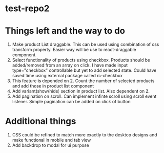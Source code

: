 # test-repo2

# Things left and the way to do

1. Make product List draggable. This can be used using combination of css transform property. Easier way will be use to react-draggable component.
2. Select functionality of products using checkbox. Products should be added/removed from an array on click.  I have made input type="checkbox"  controllable but yet to add selected state. Could have saved time using external package called rc-checkbox
3. This feature is depended on 2. Count the number of selected products and add those in product list component
4. Add variant(show/hide) section in product list. Also dependent on 2. 
5. Add pagination on scroll. Can implement infinte scroll using scroll event listener. Simple pagination can be added on click of button

# Additional things

1. CSS could be refined to match more exactly to the desktop designs and make functional in mobile and tab view
2. Add backdrop to modal for ui purpose
